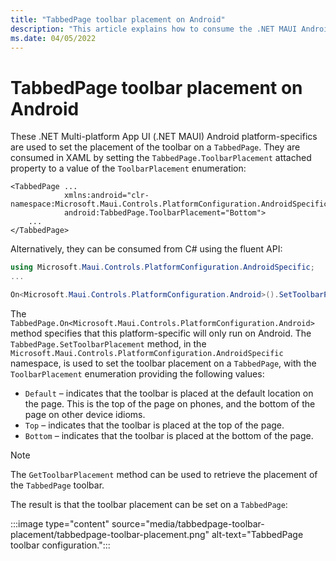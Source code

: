 ```yaml
---
title: "TabbedPage toolbar placement on Android"
description: "This article explains how to consume the .NET MAUI Android platform-specific that sets the placement of the toolbar on a TabbedPage."
ms.date: 04/05/2022
---
```


# TabbedPage toolbar placement on Android

These .NET Multi-platform App UI (.NET MAUI) Android platform-specifics are used to set the placement of the toolbar on a `TabbedPage`. They are consumed in XAML by setting the `TabbedPage.ToolbarPlacement` attached property to a value of the `ToolbarPlacement` enumeration:

```xaml
<TabbedPage ...
            xmlns:android="clr-namespace:Microsoft.Maui.Controls.PlatformConfiguration.AndroidSpecific;assembly=Microsoft.Maui.Controls"
            android:TabbedPage.ToolbarPlacement="Bottom">
    ...
</TabbedPage>
```

Alternatively, they can be consumed from C# using the fluent API:

```csharp
using Microsoft.Maui.Controls.PlatformConfiguration.AndroidSpecific;
...

On<Microsoft.Maui.Controls.PlatformConfiguration.Android>().SetToolbarPlacement(ToolbarPlacement.Bottom);
```

The `TabbedPage.On<Microsoft.Maui.Controls.PlatformConfiguration.Android>` method specifies that this platform-specific will only run on Android. The `TabbedPage.SetToolbarPlacement` method, in the `Microsoft.Maui.Controls.PlatformConfiguration.AndroidSpecific` namespace, is used to set the toolbar placement on a `TabbedPage`, with the `ToolbarPlacement` enumeration providing the following values:

- `Default` – indicates that the toolbar is placed at the default location on the page. This is the top of the page on phones, and the bottom of the page on other device idioms.
- `Top` – indicates that the toolbar is placed at the top of the page.
- `Bottom` – indicates that the toolbar is placed at the bottom of the page.

> [!NOTE]
> The `GetToolbarPlacement` method can be used to retrieve the placement of the `TabbedPage` toolbar.

The result is that the toolbar placement can be set on a `TabbedPage`:

:::image type="content" source="media/tabbedpage-toolbar-placement/tabbedpage-toolbar-placement.png" alt-text="TabbedPage toolbar configuration.":::
